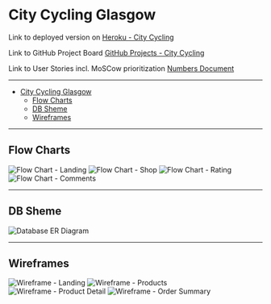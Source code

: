 # City Cycling Glasgow

Link to deployed version on [Heroku - City Cycling](https://city-cycling-e08bb339a180.herokuapp.com/products/)

Link to GitHub Project Board [GitHub Projects - City Cycling](https://github.com/users/nils-n/projects/17/views/1)

Link to User Stories incl. MoSCow prioritization [Numbers Document](./assets/sheets/user-stories-moscow-bikes.numbers)

---

- [City Cycling Glasgow](#city-cycling-glasgow)
  - [Flow Charts](#flow-charts)
  - [DB Sheme](#db-sheme)
  - [Wireframes](#wireframes)

---

## Flow Charts

![Flow Chart - Landing](./assets/images/flowchart-landing.png)
![Flow Chart - Shop](./assets/images/flowchart-shop.png)
![Flow Chart - Rating](./assets/images/flowchart-rating.png)
![Flow Chart - Comments](./assets/images/flowchart-comments.png)

---

## DB Sheme

![Database ER Diagram](./assets/images/database-sheme.png)

---

## Wireframes

![Wireframe - Landing](./assets/images/wireframe-landing.png)
![Wireframe - Products](./assets/images/wireframe-products.png)
![Wireframe - Product Detail](./assets/images/wireframe-product-details.png)
![Wireframe - Order Summary](./assets/images/wireframe-order.png)
